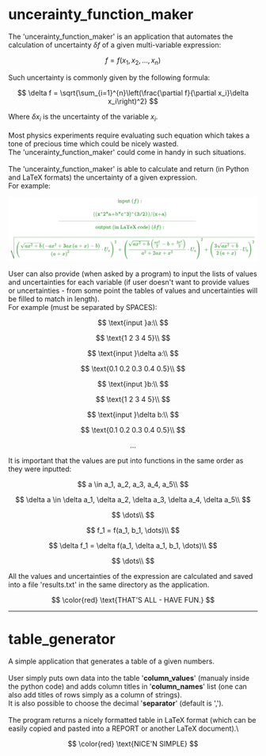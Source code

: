 # uncerainty_function_maker
The 'uncerainty_function_maker' is an application that automates the calculation of 
uncertainty $\delta f$ of a given multi-variable expression:
<!--  -->
$$
f = f(x_1, x_2, \dots, x_n)
$$
<!--  -->
Such uncertainty is commonly given by the following formula:
<!-- display Latex function -->
$$
\delta f = \sqrt{\sum_{i=1}^{n}\left(\frac{\partial f}{\partial x_i}\delta x_i\right)^2}
$$
<!-- end of Latex function -->
Where $\delta x_i$ is the uncertainty of the variable $x_i$.\
\
Most physics experiments require evaluating such equation which takes a tone of
precious time which could be nicely wasted.\
The 'uncerainty_function_maker' could come in handy in such situations.\
\
The 'uncerainty_function_maker' is able to calculate and return (in Python and LaTeX formats) the uncertainty of a given 
expression.\
For example:
<!--  -->
<!-- $$
\color{green}
\text{input }(f):\\
\quad\\
\text{((\verb|x^2|*a+b*\verb|c^3|)\verb|^(3/2)|)/(x+a)}\\
\text{------------------------------------------------------------------------------}
\quad\\
\text{output (in LaTeX code) }(\delta f):\\
\quad\\
\sqrt{\left(\frac{\sqrt{a x^{2} + b} \left(- a x^{2} + 3 a x \left(a + x\right) - b\right)}{\left(a + x\right)^{2}}\cdot U_x\right)^2 + \left(\frac{\sqrt{a x^{2} + b} \left(\frac{a x^{2}}{2} - b + \frac{3 x^{3}}{2}\right)}{a^{2} + 2 a x + x^{2}}\cdot U_a\right)^2 + \left(\frac{3 \sqrt{a x^{2} + b}}{2 \left(a + x\right)}\cdot U_b\right)^2}\\
$$ -->
![tool](resources/tool.png)
<!--  -->
User can also provide (when asked by a program) to input the lists of values and uncertainties 
for each variable (if user doesn't want to provide values or uncertainties - from some point
the tables of values and uncertainties will be filled to match in length).\
For example (must be separated by SPACES):
<!--  -->
$$
\text{input }a:\\
$$
<!--  -->
$$
\text{1 2 3 4 5}\\
$$
<!--  -->
$$
\text{input }\delta a:\\
$$
<!--  -->
$$
\text{0.1 0.2 0.3 0.4 0.5}\\
$$
<!--  -->
$$
\text{input }b:\\
$$
<!--  -->
$$
\text{1 2 3 4 5}\\
$$
<!--  -->
$$
\text{input }\delta b:\\
$$
<!--  -->
$$
\text{0.1 0.2 0.3 0.4 0.5}\\
$$
<!--  -->
$$
\dots
$$
<!--  -->
It is important that the values are put into functions in the same order as
they were inputted:
<!--  -->
$$
a \in a_1, a_2, a_3, a_4, a_5\\
$$
<!--  -->
$$
\delta a \in \delta a_1, \delta a_2, \delta a_3, \delta a_4, \delta a_5\\
$$
<!--  -->
$$
\dots\\
$$
<!--  -->
$$
f_1 = f(a_1, b_1, \dots)\\
$$
<!--  -->
$$
\delta f_1 = \delta f(a_1, \delta a_1, b_1, \dots)\\
$$
<!--  -->
$$
\dots\\
$$
<!--  -->
All the values and uncertainties of the expression are calculated and saved into 
a file 'results.txt' in the same directory as the application.
<!--  -->
$$
\color{red}
\text{THAT'S ALL - HAVE FUN.}
$$
<!--  -->
---------------------
# table_generator
A simple application that generates a table of a given numbers.\
\
User simply puts own data into the table '**column_values**' (manualy inside 
the python code) and adds 
column titles in '**column_names**' list (one can also add titles of rows
simply as a column of strings).\
It is also possible to choose the decimal '**separator**' (default is ',').\
\
The program returns a nicely formatted table in LaTeX format (which can be
easily copied and pasted into a REPORT or another LaTeX document).\
<!--  -->
$$
\color{red}
\text{NICE'N SIMPLE}
$$